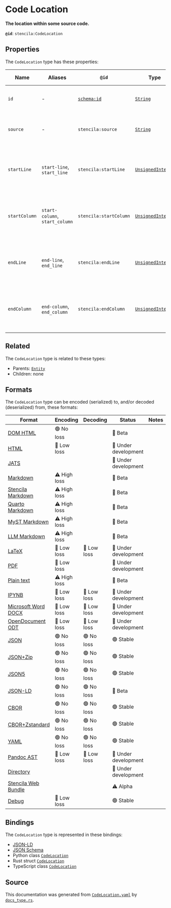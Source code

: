 # Code Location

**The location within some source code.**

**`@id`**: `stencila:CodeLocation`

## Properties

The `CodeLocation` type has these properties:

| Name          | Aliases                        | `@id`                                | Type                                                                                                               | Description                                                        | Inherited from                                                                                   |
| ------------- | ------------------------------ | ------------------------------------ | ------------------------------------------------------------------------------------------------------------------ | ------------------------------------------------------------------ | ------------------------------------------------------------------------------------------------ |
| `id`          | -                              | [`schema:id`](https://schema.org/id) | [`String`](https://github.com/stencila/stencila/blob/main/docs/reference/schema/data/string.md)                    | The identifier for this item.                                      | [`Entity`](https://github.com/stencila/stencila/blob/main/docs/reference/schema/other/entity.md) |
| `source`      | -                              | `stencila:source`                    | [`String`](https://github.com/stencila/stencila/blob/main/docs/reference/schema/data/string.md)                    | The source of the code, a file path, label or URL.                 | -                                                                                                |
| `startLine`   | `start-line`, `start_line`     | `stencila:startLine`                 | [`UnsignedInteger`](https://github.com/stencila/stencila/blob/main/docs/reference/schema/data/unsigned-integer.md) | The 0-based index if the first line on which the error occurred.   | -                                                                                                |
| `startColumn` | `start-column`, `start_column` | `stencila:startColumn`               | [`UnsignedInteger`](https://github.com/stencila/stencila/blob/main/docs/reference/schema/data/unsigned-integer.md) | The 0-based index if the first column on which the error occurred. | -                                                                                                |
| `endLine`     | `end-line`, `end_line`         | `stencila:endLine`                   | [`UnsignedInteger`](https://github.com/stencila/stencila/blob/main/docs/reference/schema/data/unsigned-integer.md) | The 0-based index if the last line on which the error occurred.    | -                                                                                                |
| `endColumn`   | `end-column`, `end_column`     | `stencila:endColumn`                 | [`UnsignedInteger`](https://github.com/stencila/stencila/blob/main/docs/reference/schema/data/unsigned-integer.md) | The 0-based index if the last column on which the error occurred.  | -                                                                                                |

## Related

The `CodeLocation` type is related to these types:

- Parents: [`Entity`](https://github.com/stencila/stencila/blob/main/docs/reference/schema/other/entity.md)
- Children: none

## Formats

The `CodeLocation` type can be encoded (serialized) to, and/or decoded (deserialized) from, these formats:

| Format                                                                                               | Encoding     | Decoding   | Status              | Notes |
| ---------------------------------------------------------------------------------------------------- | ------------ | ---------- | ------------------- | ----- |
| [DOM HTML](https://github.com/stencila/stencila/blob/main/docs/reference/formats/dom.html.md)        | 🟢 No loss    |            | 🔶 Beta              |       |
| [HTML](https://github.com/stencila/stencila/blob/main/docs/reference/formats/html.md)                | 🔷 Low loss   |            | 🚧 Under development |       |
| [JATS](https://github.com/stencila/stencila/blob/main/docs/reference/formats/jats.md)                |              |            | 🚧 Under development |       |
| [Markdown](https://github.com/stencila/stencila/blob/main/docs/reference/formats/md.md)              | ⚠️ High loss |            | 🔶 Beta              |       |
| [Stencila Markdown](https://github.com/stencila/stencila/blob/main/docs/reference/formats/smd.md)    | ⚠️ High loss |            | 🔶 Beta              |       |
| [Quarto Markdown](https://github.com/stencila/stencila/blob/main/docs/reference/formats/qmd.md)      | ⚠️ High loss |            | 🔶 Beta              |       |
| [MyST Markdown](https://github.com/stencila/stencila/blob/main/docs/reference/formats/myst.md)       | ⚠️ High loss |            | 🔶 Beta              |       |
| [LLM Markdown](https://github.com/stencila/stencila/blob/main/docs/reference/formats/llmd.md)        | ⚠️ High loss |            | 🔶 Beta              |       |
| [LaTeX](https://github.com/stencila/stencila/blob/main/docs/reference/formats/latex.md)              | 🔷 Low loss   | 🔷 Low loss | 🚧 Under development |       |
| [PDF](https://github.com/stencila/stencila/blob/main/docs/reference/formats/pdf.md)                  | 🔷 Low loss   |            | 🚧 Under development |       |
| [Plain text](https://github.com/stencila/stencila/blob/main/docs/reference/formats/text.md)          | ⚠️ High loss |            | 🔶 Beta              |       |
| [IPYNB](https://github.com/stencila/stencila/blob/main/docs/reference/formats/ipynb.md)              | 🔷 Low loss   | 🔷 Low loss | 🚧 Under development |       |
| [Microsoft Word DOCX](https://github.com/stencila/stencila/blob/main/docs/reference/formats/docx.md) | 🔷 Low loss   | 🔷 Low loss | 🚧 Under development |       |
| [OpenDocument ODT](https://github.com/stencila/stencila/blob/main/docs/reference/formats/odt.md)     | 🔷 Low loss   | 🔷 Low loss | 🚧 Under development |       |
| [JSON](https://github.com/stencila/stencila/blob/main/docs/reference/formats/json.md)                | 🟢 No loss    | 🟢 No loss  | 🟢 Stable            |       |
| [JSON+Zip](https://github.com/stencila/stencila/blob/main/docs/reference/formats/json.zip.md)        | 🟢 No loss    | 🟢 No loss  | 🟢 Stable            |       |
| [JSON5](https://github.com/stencila/stencila/blob/main/docs/reference/formats/json5.md)              | 🟢 No loss    | 🟢 No loss  | 🟢 Stable            |       |
| [JSON-LD](https://github.com/stencila/stencila/blob/main/docs/reference/formats/jsonld.md)           | 🟢 No loss    | 🟢 No loss  | 🔶 Beta              |       |
| [CBOR](https://github.com/stencila/stencila/blob/main/docs/reference/formats/cbor.md)                | 🟢 No loss    | 🟢 No loss  | 🟢 Stable            |       |
| [CBOR+Zstandard](https://github.com/stencila/stencila/blob/main/docs/reference/formats/cbor.zstd.md) | 🟢 No loss    | 🟢 No loss  | 🟢 Stable            |       |
| [YAML](https://github.com/stencila/stencila/blob/main/docs/reference/formats/yaml.md)                | 🟢 No loss    | 🟢 No loss  | 🟢 Stable            |       |
| [Pandoc AST](https://github.com/stencila/stencila/blob/main/docs/reference/formats/pandoc.md)        | 🔷 Low loss   | 🔷 Low loss | 🚧 Under development |       |
| [Directory](https://github.com/stencila/stencila/blob/main/docs/reference/formats/directory.md)      |              |            | 🚧 Under development |       |
| [Stencila Web Bundle](https://github.com/stencila/stencila/blob/main/docs/reference/formats/swb.md)  |              |            | ⚠️ Alpha            |       |
| [Debug](https://github.com/stencila/stencila/blob/main/docs/reference/formats/debug.md)              | 🔷 Low loss   |            | 🟢 Stable            |       |

## Bindings

The `CodeLocation` type is represented in these bindings:

- [JSON-LD](https://stencila.org/CodeLocation.jsonld)
- [JSON Schema](https://stencila.org/CodeLocation.schema.json)
- Python class [`CodeLocation`](https://github.com/stencila/stencila/blob/main/python/python/stencila/types/code_location.py)
- Rust struct [`CodeLocation`](https://github.com/stencila/stencila/blob/main/rust/schema/src/types/code_location.rs)
- TypeScript class [`CodeLocation`](https://github.com/stencila/stencila/blob/main/ts/src/types/CodeLocation.ts)

## Source

This documentation was generated from [`CodeLocation.yaml`](https://github.com/stencila/stencila/blob/main/schema/CodeLocation.yaml) by [`docs_type.rs`](https://github.com/stencila/stencila/blob/main/rust/schema-gen/src/docs_type.rs).
